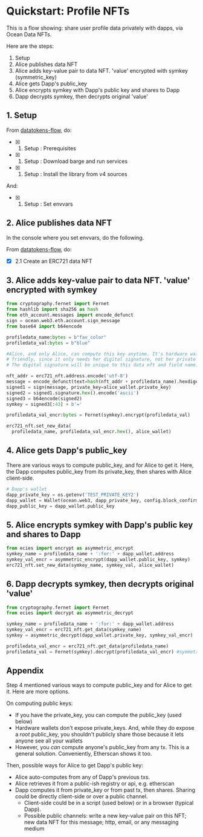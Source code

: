 <!--
Copyright 2022 Ocean Protocol Foundation
SPDX-License-Identifier: Apache-2.0
-->

# Quickstart: Profile NFTs

This is a flow showing: share user profile data privately with dapps, via Ocean Data NFTs.

Here are the steps:

1. Setup
2. Alice publishes data NFT
3. Alice adds key-value pair to data NFT. 'value' encrypted with symkey (symmetric_key)
4. Alice gets Dapp's public_key
5. Alice encrypts symkey with Dapp's public key and shares to Dapp
6. Dapp decrypts symkey, then decrypts original 'value'

## 1. Setup

From [datatokens-flow](datatokens-flow.md), do:
- [x] 1. Setup : Prerequisites
- [x] 1. Setup : Download barge and run services
- [x] 1. Setup : Install the library from v4 sources

And:
- [x] 1. Setup : Set envvars


## 2. Alice publishes data NFT

In the console where you set envvars, do the following.

From [datatokens-flow](datatokens-flow.md), do:
- [x] 2.1 Create an ERC721 data NFT

## 3. Alice adds key-value pair to data NFT. 'value' encrypted with symkey

```python
from cryptography.fernet import Fernet
from hashlib import sha256 as hash
from eth_account.messages import encode_defunct
sign = ocean.web3.eth.account.sign_message
from base64 import b64encode

profiledata_name:bytes = b"fav_color"
profiledata_val:bytes = b"blue"

#Alice, and only Alice, can compute this key anytime. It's hardware wallet
# friendly, since it only needs her digital signature, not her private key.
# The digital signature will be unique to this data nft and field name.

nft_addr = erc721_nft.address.encode('utf-8')
message = encode_defunct(text=hash(nft_addr + profiledata_name).hexdigest())
signed1 = sign(message, private_key=alice_wallet.private_key)
signed2 = signed1.signature.hex().encode('ascii')
signed3 = b64encode(signed2)
symkey = signed3[:43] + b'='

profiledata_val_encr:bytes = Fernet(symkey).encrypt(profiledata_val)

erc721_nft.set_new_data(
  profiledata_name, profiledata_val_encr.hex(), alice_wallet)
```

## 4. Alice gets Dapp's public_key

There are various ways to compute public_key, and for Alice to get it. Here, the Dapp computes public_key from its private_key, then shares with Alice client-side.

```python
# Dapp's wallet
dapp_private_key = os.getenv('TEST_PRIVATE_KEY2')
dapp_wallet = Wallet(ocean.web3, dapp_private_key, config.block_confirmations, config.transaction_timeout)
dapp_public_key = dapp_wallet.public_key
```

## 5. Alice encrypts symkey with Dapp's public key and shares to Dapp

```python
from ecies import encrypt as asymmetric_encrypt
symkey_name = profiledata_name + ':for:' + dapp_wallet.address
symkey_val_encr = asymmetric_encrypt(dapp_wallet.public_key, symkey)
erc721_nft.set_new_data(symkey_name, symkey_val, alice_wallet)
```

## 6. Dapp decrypts symkey, then decrypts original 'value'


```python
from cryptography.fernet import Fernet
from ecies import decrypt as asymmetric_decrypt

symkey_name = profiledata_name + ':for:' + dapp_wallet.address
symkey_val_encr = erc721_nft.get_data(symkey_name)
symkey = asymmetric_decrypt(dapp_wallet.private_key, symkey_val_encr)

profiledata_val_encr = erc721_nft.get_data(profiledata_name)
profiledata_val = Fernet(symkey).decrypt(profiledata_val_encr) #symmetric
```


## Appendix

Step 4 mentioned various ways to compute public_key and for Alice to get it. Here are more options.

On computing public keys:
- If you have the private_key, you can compute the public_key (used below)
- Hardware wallets don't expose private_keys. And, while they do expose a _root_ public_key, you shouldn't publicly share those because it lets anyone see all your wallets
- However, you _can_ compute anyone's public_key from any tx. This is a general solution. Conveniently, Etherscan shows it too.

Then, possible ways for Alice to get Dapp's public key:
- Alice auto-computes from any of Dapp's previous txs.
- Alice retrieves it from a public-ish registry or api, e.g. etherscan
- Dapp computes it from private_key or from past tx, then shares. Sharing could be directly client-side or over a public channel.
  - Client-side could be in a script (used below) or in a browser (typical Dapp).
  - Possible public channels: write a new key-value pair on this NFT; new data NFT for this message; http, email, or any messaging medium
  

